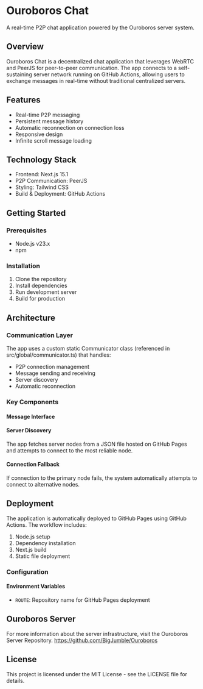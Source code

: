 
# Ouroboros Chat

A real-time P2P chat application powered by the Ouroboros server system.

## Overview

Ouroboros Chat is a decentralized chat application that leverages WebRTC and PeerJS for peer-to-peer communication. The app connects to a self-sustaining server network running on GitHub Actions, allowing users to exchange messages in real-time without traditional centralized servers.

## Features

- Real-time P2P messaging
- Persistent message history  
- Automatic reconnection on connection loss
- Responsive design
- Infinite scroll message loading

## Technology Stack

- Frontend: Next.js 15.1
- P2P Communication: PeerJS
- Styling: Tailwind CSS
- Build & Deployment: GitHub Actions

## Getting Started

### Prerequisites

- Node.js v23.x
- npm

### Installation

1. Clone the repository
2. Install dependencies
3. Run development server
4. Build for production

## Architecture

### Communication Layer

The app uses a custom static Communicator class (referenced in src/global/communicator.ts) that handles:

- P2P connection management
- Message sending and receiving
- Server discovery
- Automatic reconnection

### Key Components

#### Message Interface

#### Server Discovery
The app fetches server nodes from a JSON file hosted on GitHub Pages and attempts to connect to the most reliable node.

#### Connection Fallback
If connection to the primary node fails, the system automatically attempts to connect to alternative nodes.

## Deployment

The application is automatically deployed to GitHub Pages using GitHub Actions. The workflow includes:

1. Node.js setup
2. Dependency installation
3. Next.js build
4. Static file deployment

### Configuration

#### Environment Variables
- `ROUTE`: Repository name for GitHub Pages deployment


## Ouroboros Server
For more information about the server infrastructure, visit the Ouroboros Server Repository. https://github.com/BigJumble/Ouroboros

## License

This project is licensed under the MIT License - see the LICENSE file for details.
